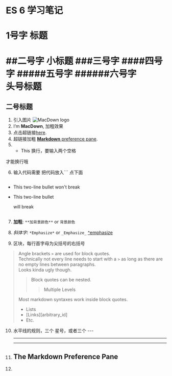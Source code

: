 # ES 6 学习笔记       
# 1号字 标题
##二号字 小标题
###三号字
####四号字
#####五号字
######六号字      
头号标题
=======
二号标题
----

1. 引入图片 ![MacDown logo](http://macdown.uranusjr.com/static/images/logo-160.png)
2. I’m **MacDown**,  加粗效果
3. 点击超链接[here](http://daringfireball.net/projects/markdown/syntax).
4. 超链接加粗  [**Markdown** preference pane](#markdown-pane).
5.  * This 换行，要输入两个空格

   才能换行哦

6. 输入代码需要 把代码放入``` 点下面

   ```
   
   ```
 * This two-line bullet  won't break

 * This two-line bullet

   will break

   ```
   
   ```
7. **加粗**: `**加背景颜色**` or `背景颜色`  
8. *斜体字*: `*Emphasize*` or `_Emphasize_` [^emphasize](Command-I)

9. 区块，每行首字母为尖括号的右括号
> Angle brackets `>` are used for block quotes.  
> Technically not every line needs to start with a `>` as long as
> there are no empty lines between paragraphs.  
> Looks kinda ugly though.
> > Block quotes can be nested.  
> >
> > > Multiple Levels
>
> Most markdown syntaxes work inside block quotes.
>
> * Lists
> * [Links][arbitrary_id]
> * Etc.

10. 水平线的规则，三个 星号，或者三个 ---
    ***
    ---
11. ## <a name="markdown-pane"></a>The Markdown Preference Pane
12.

